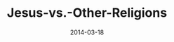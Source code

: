 ---
layout: music 
title: "Jesus-vs.-Other-Religions"
series: "Heavyweights 2"
date: 2014-03-18 
description: "Aren’t all religions basically the same?"
audio: "http://www.crossroads.net/players/media/hq/heavyweights2_wk6.mp3"
audio-duration: ":"
---